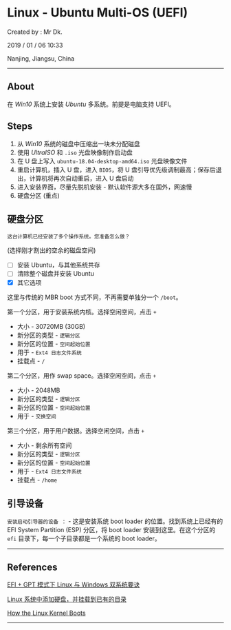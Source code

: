 # Linux - Ubuntu Multi-OS (UEFI)

Created by : Mr Dk.

2019 / 01 / 06 10:33

Nanjing, Jiangsu, China

---

## About

在 *Win10* 系统上安装 *Ubuntu* 多系统。前提是电脑支持 UEFI。

## Steps

1. 从 *Win10* 系统的磁盘中压缩出一块未分配磁盘
2. 使用 *UltraISO* 和 `.iso` 光盘映像制作启动盘
3. 在 U 盘上写入 `ubuntu-18.04-desktop-amd64.iso` 光盘映像文件
4. 重启计算机，插入 U 盘，进入 `BIOS`，将 U 盘引导优先级调制最高；保存后退出，计算机将再次自动重启，进入 U 盘启动
5. 进入安装界面，尽量先脱机安装 - 默认软件源大多在国外，网速慢
6. 硬盘分区 (重点)

## 硬盘分区

`这台计算机已经安装了多个操作系统。您准备怎么做？`

(选择刚才割出的空余的磁盘空间)

- [ ] 安装 Ubuntu，与其他系统共存
- [ ] 清除整个磁盘并安装 Ubuntu
- [x] 其它选项

这里与传统的 MBR boot 方式不同，不再需要单独分一个 `/boot`。

第一个分区，用于安装系统内核。选择空闲空间，点击 `+`

* 大小 - 30720MB (30GB)
* 新分区的类型 - `逻辑分区`
* 新分区的位置 - `空间起始位置`
* 用于 - `Ext4 日志文件系统`
* 挂载点 - `/`

第二个分区，用作 swap space。选择空闲空间，点击 `+`

* 大小 - 2048MB
* 新分区的类型 - `逻辑分区`
* 新分区的位置 - `空间起始位置`
* 用于 - `交换空间`

第三个分区，用于用户数据。选择空闲空间，点击 `+`

* 大小 - 剩余所有空间
* 新分区的类型 - `逻辑分区`
* 新分区的位置 - `空间起始位置`
* 用于 - `Ext4 日志文件系统`
* 挂载点 - `/home`

## 引导设备

`安装启动引导器的设备 ：` - 这是安装系统 boot loader 的位置。找到系统上已经有的 EFI System Partition (ESP) 分区，将 boot loader 安装到这里。在这个分区的 `efi` 目录下，每一个子目录都是一个系统的 boot loader。

---

## References

[EFI + GPT 模式下 Linux 与 Windows 双系统要诀](http://www.linuxdown.net/install/config/2018/0405/18934.html)

[Linux 系统中添加硬盘，并挂载到已有的目录](https://blog.csdn.net/jiandanjinxin/article/details/69969217?utm_source=blogxgwz0)

[How the Linux Kernel Boots](https://mrdrivingduck.github.io/blog/#/markdown?repo=how_linux_works_notes&path=Chapter%205%20-%20How%20the%20Linux%20Kernel%20Boots.md)

---

